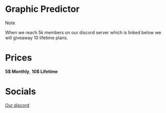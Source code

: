 # Graphic Predictor

> [!NOTE]
> When we reach 5k members on our discord server which is linked below we will giveaway 10 lifetime plans.

# Prices
**5$ Monthly**, **10$ Lifetime**

# Socials 
[Our discord](https://discord.gg/M4MvzGf8Gp)
